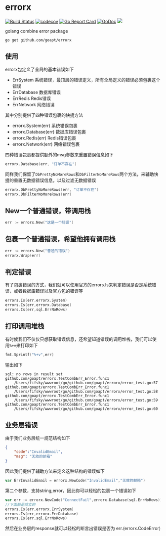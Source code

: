 # errorx
<a href="https://github.com/goapt/errorx/actions"><img src="https://github.com/goapt/errorx/workflows/test/badge.svg" alt="Build Status"></a>
<a href="https://codecov.io/gh/goapt/errorx"><img src="https://codecov.io/gh/goapt/errorx/branch/master/graph/badge.svg" alt="codecov"></a>
<a href="https://goreportcard.com/report/github.com/goapt/errorx"><img src="https://goreportcard.com/badge/github.com/goapt/errorx" alt="Go Report Card
"></a>
<a href="https://pkg.go.dev/github.com/goapt/errorx"><img src="https://pkg.go.dev/github.com/goapt/errorx?status.svg" alt="GoDoc"></a>
<a href="https://opensource.org/licenses/mit-license.php" rel="nofollow"><img src="https://badges.frapsoft.com/os/mit/mit.svg?v=103"></a>

golang combine error package

```shell script
go get github.com/goapt/errorx  
```

## 使用
errorx包定义了全局的基本错误如下

* ErrSystem 系统错误，最顶层的错误定义，所有全局定义的错误必须包裹这个错误
* ErrDatabase 数据库错误
* ErrRedis Redis错误
* ErrNetwork 网络错误

其中分别提供了四种错误包裹的快捷方法

* errorx.System(err) 系统错误包裹
* errorx.Database(err) 数据库错误包裹
* errorx.Redis(err) Redis错误包裹
* errorx.Network(err) 网络错误包裹

四种错误包裹都提供额外的msg参数来重置错误信息如下

```go
errorx.Database(err, "订单不存在")
```

同样我们保留了`DbPrettyNoMoreRows`和`DbFilterNoMoreRows`两个方法，来辅助快捷的重置无数据错误信息，以及过滤无数据错误

```go
errorx.DbPrettyNoMoreRows(err, "订单不存在")
errorx.DbFilterNoMoreRows(err)
```

## New一个普通错误，带调用栈
```go
err := errorx.New("这是一个错误")
```

## 包裹一个普通错误，希望他拥有调用栈
```go
err := errors.New("普通的错误")
errorx.Wrap(err)
```

## 判定错误
有了包裹错误的方式，我们就可以使用官方的errors.Is来判定错误是否是系统错误，或者数据库错误以及官方包的错误等

```go
errors.Is(err,errorx.System)
errors.Is(err,errorx.Database)
errors.Is(err,sql.ErrNoRows)
```

## 打印调用堆栈
有时候我们不仅仅只想获取错误信息，还希望知道错误的调用堆栈，我们可以使用`%+v`来打印如下
```go
fmt.Sprintf("%+v",err)
```
输出如下
```
sql: no rows in result set
github.com/goapt/errorx.TestCombErr_Error.func1
	/Users/fifsky/wwwroot/go/github.com/goapt/errorx/error_test.go:57
github.com/goapt/errorx.TestCombErr_Error.func1
	/Users/fifsky/wwwroot/go/github.com/goapt/errorx/error_test.go:58
github.com/goapt/errorx.TestCombErr_Error.func1
	/Users/fifsky/wwwroot/go/github.com/goapt/errorx/error_test.go:59
github.com/goapt/errorx.TestCombErr_Error.func1
	/Users/fifsky/wwwroot/go/github.com/goapt/errorx/error_test.go:60
```

## 业务层错误
由于我们业务层统一规范结构如下
```json
{
    "code":"InvalidEmail",
    "msg": "无效的邮箱"
}
```

因此我们提供了辅助方法来定义这种结构的错误如下

```go
var ErrInvalidEmail = errorx.NewCode("InvalidEmail","无效的邮箱")
```

第二个参数，支持string,error，因此你可以轻松的包裹一个错误如下

```go
var err := errorx.NewCode("ConnectFail",errorx.Database(sql.ErrNoRows))
//下面都是成立的
errors.Is(err,errorx.ErrSystem)
errors.Is(err,errorx.ErrDatabase)
errors.Is(err,sql.ErrNoRows)
```
然后在业务层的response就可以轻松的断言出错误是否为 err.(errorx.CodeError) 